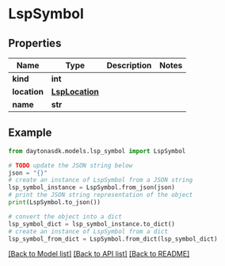 # LspSymbol


## Properties

Name | Type | Description | Notes
------------ | ------------- | ------------- | -------------
**kind** | **int** |  | 
**location** | [**LspLocation**](LspLocation.md) |  | 
**name** | **str** |  | 

## Example

```python
from daytonasdk.models.lsp_symbol import LspSymbol

# TODO update the JSON string below
json = "{}"
# create an instance of LspSymbol from a JSON string
lsp_symbol_instance = LspSymbol.from_json(json)
# print the JSON string representation of the object
print(LspSymbol.to_json())

# convert the object into a dict
lsp_symbol_dict = lsp_symbol_instance.to_dict()
# create an instance of LspSymbol from a dict
lsp_symbol_from_dict = LspSymbol.from_dict(lsp_symbol_dict)
```
[[Back to Model list]](../README.md#documentation-for-models) [[Back to API list]](../README.md#documentation-for-api-endpoints) [[Back to README]](../README.md)



